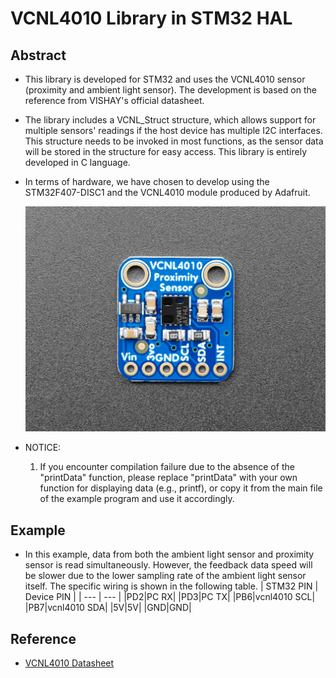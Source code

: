 # VCNL4010 Library in STM32 HAL

## Abstract
- This library is developed for STM32 and uses the VCNL4010 sensor (proximity and ambient light sensor). The development is based on the reference from VISHAY's official datasheet.

- The library includes a VCNL_Struct structure, which allows support for multiple sensors' readings if the host device has multiple I2C interfaces. This structure needs to be invoked in most functions, as the sensor data will be stored in the structure for easy access. This library is entirely developed in C language.

- In terms of hardware, we have chosen to develop using the STM32F407-DISC1 and the VCNL4010 module produced by Adafruit.
  
  ![VCNL4010 Module](./VCNL4010.jpg)

- NOTICE:
  1. If you encounter compilation failure due to the absence of the "printData" function, please replace "printData" with your own function for displaying data (e.g., printf), or copy it from the main file of the example program and use it accordingly.


## Example
- In this example, data from both the ambient light sensor and proximity sensor is read simultaneously. However, the feedback data speed will be slower due to the lower sampling rate of the ambient light sensor itself. The specific wiring is shown in the following table.
   | STM32 PIN | Device PIN |
  | --- | --- |
  |PD2|PC RX|
  |PD3|PC TX|
  |PB6|vcnl4010 SCL|
  |PB7|vcnl4010 SDA|
  |5V|5V|
  |GND|GND|

## Reference
- [VCNL4010 Datasheet]

[VCNL4010 Datasheet]:chrome-extension://efaidnbmnnnibpcajpcglclefindmkaj/https://www.vishay.com/docs/83462/vcnl4010.pdf
